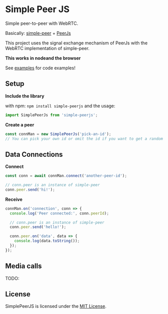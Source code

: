 # Simple Peer JS

Simple peer-to-peer with WebRTC.

Basically: [simple-peer](https://github.com/feross/simple-peer) + [PeerJs](https://github.com/peers/peerjs)

This project uses the signal exchange mechanism of PeerJs with the WebRTC implementation of simple-peer.

**This works in nodeand the browser**

See [examples]('./examples) for code examples!

## Setup

**Include the library**

with npm: `npm install simple-peerjs` and the usage:

```js
import SimplePeerJs from 'simple-peerjs';
```

**Create a peer**

```js
const connMan = new SimplePeerJs('pick-an-id');
// You can pick your own id or omit the id if you want to get a random one from the server.
```

## Data Connections

**Connect**

```js
const conn = await connMan.connect('another-peer-id');

// conn.peer is an instance of simple-peer
conn.peer.send('hi!');
```

**Receive**

```js
connMan.on('connection', conn => {
  console.log('Peer connected:', conn.peerId);

  // conn.peer is an instance of simple-peer
  conn.peer.send('hello!');

  conn.peer.on('data', data => {
    console.log(data.toString());
  });
});
```

## Media calls

TODO:

## License

SimplePeerJS is licensed under the [MIT License](https://tldrlegal.com/l/mit).
